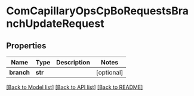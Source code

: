 # ComCapillaryOpsCpBoRequestsBranchUpdateRequest

## Properties
Name | Type | Description | Notes
------------ | ------------- | ------------- | -------------
**branch** | **str** |  | [optional] 

[[Back to Model list]](../README.md#documentation-for-models) [[Back to API list]](../README.md#documentation-for-api-endpoints) [[Back to README]](../README.md)

